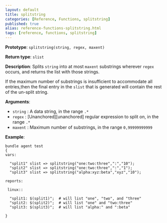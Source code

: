 ```yaml
---
layout: default
title: splitstring
categories: [Reference, Functions, splitstring]
published: true
alias: reference-functions-splitstring.html
tags: [reference, functions, splitstring]
---
```


**Prototype**: `splitstring(string, regex, maxent)`

**Return type**: `slist`

**Description**: Splits `string` into at most `maxent` substrings wherever 
`regex` occurs, and  returns the list with those strings.

If the maximum number of substrings is insufficient to accommodate all 
entries,then the final entry in the `slist` that is generated will contain the 
rest of the un-split string.

**Arguments**:

* `string` : A data string, in the range `.*`
* `regex` : [Unanchored][unanchored] regular expression to split on, in the range `.*`
* `maxent` : Maximum number of substrings, in the range `0,99999999999`   

**Example**:

```cf3
bundle agent test
{
vars:

  "split1" slist => splitstring("one:two:three",":","10");
  "split2" slist => splitstring("one:two:three",":","1");
  "split3" slist => splitstring("alpha:xyz:beta","xyz","10");

reports:

 linux::

  "split1: $(split1)";  # will list "one", "two", and "three"
  "split2: $(split2)";  # will list "one" and "two:three"
  "split3: $(split3)";  # will list "alpha:" and ":beta"

}
```
